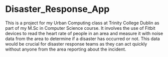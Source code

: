 # Disaster_Response_App
This is a project for my Urban Computing class at Trinity College Dublin as part of my M.Sc in Computer Science course. It involves the use of Fitbit devices to read the heart rate of people in an area and measure it with noise data from the area to determine if a disaster has occurred or not. This data would be crucial for disaster response teams as they can act quickly without anyone from the area reporting about the incident.
